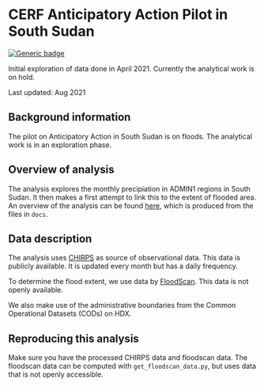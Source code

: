 # CERF Anticipatory Action Pilot in South Sudan

 [![Generic badge](https://img.shields.io/badge/STATUS-ON%20HOLD-%23F2645A)](https://shields.io/) 

 Initial exploration of data done in April 2021. 
 Currently the analytical work is on hold.  

 Last updated: Aug 2021

 ## Background information
 The pilot on Anticipatory Action in South Sudan is on floods. 
 The analytical work is in an exploration phase. 
 
 ## Overview of analysis
 The analysis explores the monthly precipiation in ADMIN1 regions in South Sudan. 
 It then makes a first attempt to link this to the extent of flooded area. 
 An overview of the analysis can be found [here](https://ocha-dap.github.io/pa-anticipatory-action/analyses/ssd/docs/ssd_doc_corr_floodscan_monthlyprecip.html), 
 which is produced from the files in `docs`. 

 ## Data description

The analysis uses [CHIRPS](https://www.chc.ucsb.edu/data/chirps) as source of observational data. 
This data is publicly available. It is updated every month but has a daily frequency.  

To determine the flood extent, we use data by [FloodScan](https://www.aer.com/weather-risk-management/floodscan-near-real-time-and-historical-flood-mapping/). This data is not openly available. 

 We also make use of the administrative boundaries from the 
 Common Operational Datasets (CODs) on HDX. 

 ## Reproducing this analysis
 Make sure you have the processed CHIRPS data and floodscan data. 
 The floodscan data can be computed with `get_floodscan_data.py`, 
 but uses data that is not openly accessible. 